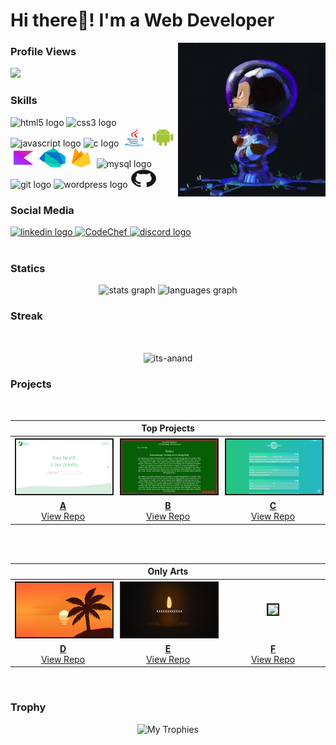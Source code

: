 <h1 align="left">Hi there👋! I'm a Web Developer</h1>

<picture>
  <source media="(max-width:600px)" srcset="#">
  <img src="./images/github.webp" align="right">
</picture>

### Profile Views
<div align="left">
  <img src="https://profile-counter.glitch.me/vrushabhdhote29/count.svg?"  />
</div>

### Skills

<div align="left">
  <img src="https://cdn.jsdelivr.net/gh/devicons/devicon/icons/html5/html5-original.svg" height="30" width="42" alt="html5 logo"  />
  <img src="https://cdn.jsdelivr.net/gh/devicons/devicon/icons/css3/css3-original.svg" height="30" width="42" alt="css3 logo"  />
  <img src="https://cdn.jsdelivr.net/gh/devicons/devicon/icons/javascript/javascript-original.svg" height="30" width="42" alt="javascript logo"  />
  <!--<img src="https://cdn.jsdelivr.net/gh/devicons/devicon/icons/sass/sass-original.svg" height="30" width="42" alt="sass logo"  />-->
  <!--<img src="https://cdn.jsdelivr.net/gh/devicons/devicon/icons/react/react-original.svg" height="30" width="42" alt="react logo"  />-->
  <!--<img src="https://cdn.jsdelivr.net/gh/devicons/devicon/icons/nodejs/nodejs-original.svg" height="30" width="42" alt="nodejs logo"  />-->
  <!--<img src="https://cdn.jsdelivr.net/gh/devicons/devicon/icons/php/php-original.svg" height="30" width="42" alt="php logo"  />-->
  <!--<img src="https://cdn.jsdelivr.net/gh/devicons/devicon/icons/python/python-original.svg" height="30" width="42" alt="python logo"  />-->
  <img src="https://cdn.jsdelivr.net/gh/devicons/devicon/icons/c/c-original.svg" height="30" width="42" alt="c logo"  />
  <img src="https://github.com/devicons/devicon/blob/v2.16.0/icons/java/java-original.svg" height="30" width="42" alt="java logo"  />
  <img src="https://github.com/devicons/devicon/blob/v2.16.0/icons/android/android-original.svg" height="30" width="42" alt="android logo"  />
  <img src="https://github.com/devicons/devicon/blob/v2.16.0/icons/kotlin/kotlin-original.svg" height="30" width="42" alt="kotlin logo"  />
  <img src="https://github.com/devicons/devicon/blob/v2.16.0/icons/dart/dart-original.svg" height="30" width="42" alt="dart logo"  />
  <img src="https://github.com/devicons/devicon/blob/v2.16.0/icons/firebase/firebase-original.svg" height="30" width="42" alt="dart logo"  />
  <img src="https://cdn.jsdelivr.net/gh/devicons/devicon/icons/mysql/mysql-original.svg" height="30" width="42" alt="mysql logo"  />
  <img src="https://cdn.jsdelivr.net/gh/devicons/devicon/icons/git/git-original.svg" height="30" width="42" alt="git logo"  />
  <img src="https://cdn.jsdelivr.net/gh/devicons/devicon/icons/wordpress/wordpress-original.svg" height="30" width="42" alt="wordpress logo"  />
  <img src="https://github.com/devicons/devicon/blob/v2.16.0/icons/github/github-original.svg" height="30" width="42" alt="wordpress logo"  />
</div>

### Social Media 


<div align="left">
 <a href="[https://www.linkedin.com/in/anand-choudhary-4907251b6/](https://www.linkedin.com/in/vrushabh-dhote-632210212/)" target="_blank">
  <img src="https://img.shields.io/static/v1?message=LinkedIn&logo=linkedin&label=&color=0077B5&logoColor=white&labelColor=&style=for-the-badge" height="35"      alt="linkedin logo"  />
</a>
 <a href="https://www.codechef.com/users/" target="_blank">
        <img alt="CodeChef" src="https://img.shields.io/badge/CodeChef-5B4638?style=for-the-badge&logo=codechef&logoColor=white" height="35" alt="CodeChef"/>
 </a>
<a href="https://discord.com/users/" target="_blank">
  <img src="https://img.shields.io/static/v1?message=Discord&logo=discord&label=&color=7289DA&logoColor=white&labelColor=&style=for-the-badge" height="35" alt="discord logo"  />
 </a>
</div>
<br clear="both">

### Statics

<div align="center">
  <img src="https://github-readme-stats-sigma-five.vercel.app/api?hide_title=false&hide_rank=false&show_icons=true&include_all_commits=true&count_private=true&disable_animations=false&theme=dracula&locale=en&hide_border=false&username=vrushabhdhote29" height="150" alt="stats graph"  />
  <img src="https://github-readme-stats-sigma-five.vercel.app/api/top-langs?locale=en&hide_title=false&layout=compact&card_width=320&langs_count=5&theme=dracula&hide_border=false&username=vrushabhdhote29" height="150" alt="languages graph"  />
</div>

### Streak
<br clear="both">
<div align="center">
  <p>
   <img align="center" src="https://github-readme-streak-stats.herokuapp.com?user=Its-anand&theme=radical&border_radius=3.4&background=282A36" alt="its-anand" />
  </p>
</div> 

### Projects

<br />
<table>
   <tr><!--Here-->
       <th valign="center" width="33%" colspan="3">
           <div align="center">
               Top Projects
            </div>
        </th>
    </tr>
    <tr>
        <th valign="center" width="33%">
            <div align="center">
                <a href="" target="_blank">
                    <img src="./images/PureHealth.png" border="2" />
                </a>
            </div>
        </th>
        <th valign="center" width="33%">
            <div align="center">
                <a href="" target="_blank">
                    <img src="./images/Acroboard.png" border="2" />
                </a>
            </div>
        </th>
        <th valign="center" width="33%">
            <div align="center">
                <a href="" target="_blank">
                    <img src="./images/CMW.png" border="2" />
                </a>
            </div>
        </th>
    </tr>
    <tr>
        <td valign="top" width="33%">
            <div align="center">
                <a href="https://project-purehealth.thats.im/" target="_blank">
                    <b>A</b>
                </a>
                <br />
                <a href="" target="_blank">
                    View Repo
                </a>
            </div>
        </td>
        <td valign="top" width="33%">
            <div align="center">
                <a href="" target="_blank">
                    <b>B</b>
                </a>
                <br />
                <a href="" target="_blank">
                    View Repo
                </a>
            </div>
        </td>
        <td valign="top" width="33%">
            <div align="center">
                <a href="https://minglish.000webhostapp.com/" target="_blank">
                    <b>C</b>
                </a>
                <br />
                <a href="" target="_blank">
                    View Repo
                </a>
            </div>
        </td>
    </tr>
</table>
<br clear="both">


<br />
<table>
   <tr><!--Here-->
       <th valign="center" width="33%" colspan="3">
           <div align="center">
               Only Arts
            </div>
        </th>
    </tr>
    <tr>
        <th valign="center" width="33%">
            <div align="center">
                <a href="" target="_blank">
                    <img src="./images/Sunset.png" border="2" />
                </a>
            </div>
        </th>
        <th valign="center" width="33%">
            <div align="center">
                <a href="" target="_blank">
                    <img src="./images/Diya.png" border="2" />
                </a>
            </div>
        </th>
        <th valign="center" width="33%">
            <div align="center">
                <a href="" target="_blank">
                    <img src="./images/Sunset Road Trip.avif" border="2" />
                </a>
            </div>
        </th>
    </tr>
    <tr>
        <td valign="top" width="33%">
            <div align="center">
                <a href="" target="_blank">
                    <b>D</b>
                </a>
                <br />
                <a href="" target="_blank">
                    View Repo
                </a>
            </div>
        </td>
        <td valign="top" width="33%">
            <div align="center">
                <a href="" target="_blank">
                    <b>E</b>
                </a>
                <br />
                <a href="" target="_blank">
                    View Repo
                </a>
            </div>
        </td>
        <td valign="top" width="33%">
            <div align="center">
                <a href="" target="_blank">
                    <b>F</b>
                </a>
                <br />
                <a href="" target="_blank">
                    View Repo
                </a>
            </div>
        </td>
    </tr>
</table>

<br clear="both">

### Trophy

<p align="center">
<img src="https://github-profile-trophy.vercel.app/?username=vrushabhdhote29&column=4&margin-w=5&margin-h=5&rank=SECRET,SSS,SS,S,AAA,AA,A,B,C&no-frame=true&theme=onestar" alt="My Trophies"/>
</p>
